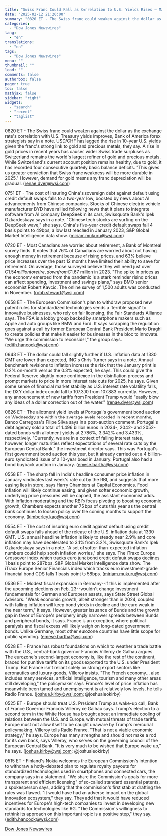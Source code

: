 ```yaml
---
title: "Swiss Franc Could Fall as Correlation to U.S. Yields Rises — Market Talk"
date: "2025-02-12 21:20:00"
summary: "0820 ET - The Swiss franc could weaken against the dollar as the exchange rate's correlation with U.S. Treasury yields improves, Bank of America forex strategists say in a note. USD/CHF has lagged the rise in 10-year U.S. yields given the franc's strong link to gold and precious metals, they..."
categories:
  - "Dow Jones Newswires"
lang:
  - "en"
translations:
  - "en"
tags:
  - "Dow Jones Newswires"
menu: ""
thumbnail: ""
lead: ""
comments: false
authorbox: false
pager: true
toc: false
mathjax: false
sidebar: "right"
widgets:
  - "search"
  - "recent"
  - "taglist"
---
```


0820 ET - The Swiss franc could weaken against the dollar as the exchange rate's correlation with U.S. Treasury yields improves, Bank of America forex strategists say in a note. USD/CHF has lagged the rise in 10-year U.S. yields given the franc's strong link to gold and precious metals, they say. A rise in gold prices in recent years has caused wider Swiss trade surpluses as Switzerland remains the world's largest refiner of gold and precious metals. While Switzerland's current account position remains healthy, due to gold, it has recorded four consecutive quarterly basic balance deficits. "This gives us greater conviction that Swiss franc weakness will be more durable in 2025." However, demand for gold means any franc depreciation will be gradual. (renae.dyer@wsj.com)

0751 ET - The cost of insuring China's sovereign debt against default using credit default swaps falls to a two-year low, boosted by news about AI advancements from Chinese companies. Stocks of Chinese electric vehicle manufacturer BYD have rallied following news that it plans to integrate software from AI company DeepSeek in its cars, Swissquote Bank's Ipek Ozkardeskaya says in a note. "Chinese tech stocks are surfing on the DeepSeek wave," she says. China's five-year credit default swaps fall 4 basis points to 49bps, a low last reached in January 2023, S&P Global Market Intelligence data show. (miriam.mukuru@wsj.com)

0720 ET - Most Canadians are worried about retirement, a Bank of Montreal survey finds. It notes that 76% of Canadians are worried about not having enough money in retirement because of rising prices, and 63% believe price increases over the past 12 months have limited their ability to save for retirement. On average, those surveyed believe they will need just over C$1.54 million to retire, down from C$1.67 million in 2023. "The spike in prices as the economy emerged from the pandemic is a stark reminder rising prices can affect spending, investment and savings plans," says BMO senior economist Robert Kavcic. The online survey of 1,500 adults was conducted in November. (robb.stewart@wsj.com)

0658 ET - The European Commission's plan to withdraw proposed new patent rules for standardized technologies sends a 'terrible signal' to innovative businesses, who rely on fair licensing, the Fair Standards Alliance says. The FSA is a lobby group backed by smartphone makers such as Apple and auto groups like BMW and Ford. It says scrapping the regulation goes against a call by former European Central Bank President Mario Draghi to create policies that make it easier for businesses in the bloc to innovate. "We urge the commission to reconsider," the group says. (edith.hancock@wsj.com)

0643 ET - The dollar could fall slightly further if U.S. inflation data at 1330 GMT are lower than expected, ING's Chris Turner says in a note. Annual benchmark revisions to inflation increase the risk that the January print is 0.2% on-month versus the 0.3% expected, he says. This could give the Federal Reserve slightly more confidence in the disinflation process and prompt markets to price in more interest rate cuts for 2025, he says. Given some sense of financial market stability as U.S. interest rate volatility falls, the DXY dollar index could fall to 107.300 from 107.883 currently. However, any announcement of new tariffs from President Trump would "easily blow any ideas of a dollar correction out of the water." (renae.dyer@wsj.com)

0626 ET - The allotment yield levels at Portugal's government bond auction on Wednesday are within the average levels recorded in recent months, Banco Carregosa's Filipe Silva says in a post-auction comment. Portugal's debt agency sold a total of 1.496 billion euros in 2034-, 2042- and 2052-dated bonds with allotment yields at 2.786%, 3.342% and 3.433%, respectively. "Currently, we are in a context of falling interest rates, however, longer maturities reflect expectations of several rate cuts by the European Central Bank," the investment director says. This was Portugal's first government bond auction this year, but it already carried out a 4 billion-euro syndicated issue of a 10-year bond in January. Portugal also had a bond buyback auction in January. (emese.bartha@wsj.com)

0558 ET - The sharp fall in India's headline consumer price inflation in January vindicates last week's rate cut by the RBI, and suggests that more easing lies in store, says Harry Chambers at Capital Economics. Food inflation will likely continue easing, and given softer economic growth, underlying price pressures will be capped, the assistant economist adds. With inflation moderating and the RBI's focus pivoting to boosting economic growth, Chambers expects another 75 bps of cuts this year as the central bank continues to loosen policy over the coming months to support the economy. (kimberley.kao@wsj.com)

0554 ET - The cost of insuring euro credit against default using credit default swaps falls ahead of the release of the U.S. inflation data at 1330 GMT. U.S. annual headline inflation is likely to steady near 2.9% and core inflation may have decelerated to 3.1% from 3.2%, Swissquote Bank's Ipek Ozkardeskaya says in a note. "A set of softer-than-expected inflation numbers could help sooth inflation worries," she says. The iTraxx Europe Crossover index which tracks euro junk bond credit default swaps declines 1 basis point to 287bps, S&P Global Market Intelligence data show. The iTraxx Europe Senior Financials index which tracks euro investment-grade financial bond CDS falls 1 basis point to 58bps. (miriam.mukuru@wsj.com)

0536 ET - Modest fiscal expansion in Germany--if this is implemented after the upcoming elections on Feb. 23--wouldn't change investment fundamentals for German and European assets, says State Street Global Advisors. "Weak economic growth, albeit stronger than in 2024, coupled with falling inflation will keep bond yields in decline and the euro weak in the near term," it says. However, greater issuance of Bunds and the growth gap in favor of Europe's periphery imply narrower spreads between Bunds and peripheral bonds, it says. France is an exception, where political paralysis and fiscal excess will likely weigh on long-dated government bonds. Unlike Germany, most other eurozone countries have little scope for public spending. (emese.bartha@wsj.com)

0528 ET - France has robust foundations on which to weather a trade battle with the U.S., central-bank governor Francois Villeroy de Galhau argues. The eurozone's second-largest economy is, like the rest of the continent, braced for punitive tariffs on its goods exported to the U.S. under President Trump. But France isn't reliant solely on strong export sectors like aeronautics and luxury goods, Villeroy insists. "The French economy... also includes many services, artificial intelligence, tourism and many other areas still developing," the policymaker says. France's level of price inflation has meanwhile been tamed and unemployment is at relatively low levels, he tells Radio France. (joshua.kirby@wsj.com; @joshualeokirby)

0525 ET - Europe should treat U.S. President Trump as wake-up call, Bank of France Governor Francois Villeroy de Galhau says. Trump's election to a second term in the White House has brought about an immediate cooling of relations between the U.S. and Europe, with mutual threats of trade tariffs. Europe must not allow itself to be caught unaware by Trump's mercurial policymaking, Villeroy tells Radio France. "That is not a viable economic strategy," he says. Europe has many strengths and should not make a rod for its own back, says Villeroy, who serves on the governing council of the European Central Bank. "It is very much to be wished that Europe wake up," he says. (joshua.kirby@wsj.com; @joshualeokirby)

0515 ET - Finland's Nokia welcomes the European Commission's intention to withdraw a hotly-debated plan to regulate royalty payouts for standardized technologies used in smartphones and connected cars, the company says in a statement. "We share the Commission's goals for more transparent and efficient licensing" of so-called standard essential patents, a spokesperson says, adding that the commission's first stab at drafting the rules was flawed. "It would have had an adverse impact on the global innovation ecosystem," they say. They add that it would have reduced incentives for Europe's high-tech companies to invest in developing new standards for technologies like 6G. "The Commission's willingness to rethink its approach on this important topic is a positive step," they say.(edith.hancock@wsj.com)

[Dow Jones Newswires](https://www.tradingview.com/news/DJN_DN20250212007747:0/)
